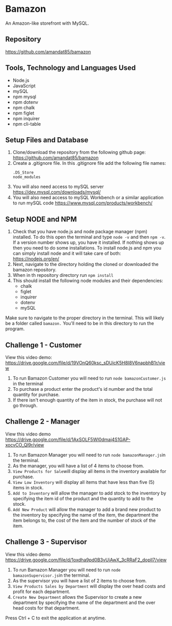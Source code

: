 # Bamazon
An Amazon-like storefront with MySQL. 

## Repository
https://github.com/amandat85/bamazon

## Tools, Technology and Languages Used
* Node.js
* JavaScript
* mySQL
* npm mysql
* npm dotenv
* npm chalk
* npm figlet
* npm inquirer
* npm cli-table

## Setup Files and Database
 1. Clone/download the repository from the following github page: https://github.com/amandat85/bamazon
 2. Create a .gitignore file. In this .gitignore file add the following file names:
    ```
    .DS_Store
    node_modules
    ```
3. You will also need access to mySQL server https://dev.mysql.com/downloads/mysql/
4. You will also need access to mySQL Workbench or a similar application to run mySQL code https://www.mysql.com/products/workbench/     

## Setup NODE and NPM
1. Check that you have node.js and node package manager (npm) installed. To do this open the terminal and type `node -v` and then `npm -v`. If a version number shows up, you have it installed. If nothing shows up then you need to do some installations. To install node.js and npm you can simply install node and it will take care of both: https://nodejs.org/en/
2. Next, navigate to the directory holding the cloned or downloaded the bamazon repository.
3. When in th repository directory run `npm install`
4. This should install the following node modules and their dependencies:
    * chalk
    * figlet
    * inquirer
    * dotenv
    * mySQL

Make sure to navigate to the proper directory in the terminal. This will likely be a folder called `bamazon.` You'll need to be in this directory to run the program.

## Challenge 1 - Customer
View this video demo: https://drive.google.com/file/d/19VOnQ60ksc_sDUicK5H8I8V6napbhB1r/view
1. To run Bamazon Customer you will need to run `node bamazonCustomer.js` in the terminal
2. To purchase a product enter the product's id number and the total quantity for purchase.
3. If there isn't enough quantity of the item in stock, the purchase will not go through.

## Challenge 2 - Manager
View this video demo https://drive.google.com/file/d/1AxSOLF5WI0dmaj4S1GAP-xocvCO_Ql9r/view
1. To run Bamazon Manager you will need to run `node bamazonManager.js`in the terminal.
2. As the manager, you will have a list of 4 items to choose from.
3. `View Products for Sale`will display all items in the inventory available for purchase.
4. `View Low Inventory` will display all items that have less than five (5) items in stock.
5. `Add to Inventory` will allow the manager to add stock to the inventory by specifying the item id of the product and the quantity to add to the stock.
6. `Add New Product` will allow the manager to add a brand new product to the inventory by specifying the name of the item, the department the item belongs to, the cost of the item and the number of stock of the item.

## Challenge 3 - Supervisor
View this video demo https://drive.google.com/file/d/1oxdha9pd0B3vUiAwX_3cRRaF2_dopll7/view
1. To run Bamazon Manager you will need to run `node bamazonSupervisor.js`in the terminal.
2. As the supervisor you will have a list of 2 items to choose from.
3. `View Products Sales by Department` will display the over head costs and profit for each department.
4. `Create New Department` allows the Supervisor to create a new department by specifying the name of the department and the over head costs for that department.


Press Ctrl + C to exit the application at anytime.
